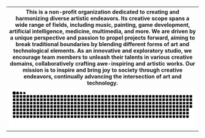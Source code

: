 <table>
    <tr>
        <th width="100%">This is a non-profit organization dedicated to creating and harmonizing diverse artistic endeavors. Its creative scope spans a wide range of fields, including music, painting, game development, artificial intelligence, medicine, multimedia, and more. We are driven by a unique perspective and passion to propel projects forward, aiming to break traditional boundaries by blending different forms of art and technological elements. As an innovative and exploratory studio, we encourage team members to unleash their talents in various creative domains, collaboratively crafting awe-inspiring and artistic works. Our mission is to inspire and bring joy to society through creative endeavors, continually advancing the intersection of art and technology.</th>
    </tr>
    <tr>
        <td>
            <picture>
                <source media="(prefers-color-scheme: dark)" srcset="https://raw.githubusercontent.com/MuGemSt/.github/output/github-contribution-grid-snake-dark.svg">
                <source media="(prefers-color-scheme: light)" srcset="https://raw.githubusercontent.com/MuGemSt/.github/output/github-contribution-grid-snake.svg">
                <img alt="github contribution grid snake animation" src="https://raw.githubusercontent.com/MuGemSt/.github/output/github-contribution-grid-snake.svg">
            </picture>
        </td>
    </tr>
</table>
